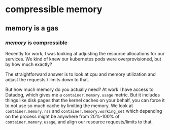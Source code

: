 # compressible memory

## memory is a gas

### _memory_ is compressible

Recently for work, I was looking at adjusting the resource allocations for our services.
We kind of knew our kubernetes pods were overprovisioned,
but by how much exactly?

The straightforward answer is to look at cpu and memory utilization
and adjust the requests / limits down to that.

But how much memory do you actually need?
At work I have access to Datadog, which gives me a `container.memory.usage` metric.
But it includes things like disk pages that the kernel caches on your behalf,
you can force it to not use so much cache by limiting the memory.
We look at `container.memory.rss` and `container.memory.working_set`
which depending on the process might be anywhere from 20%-100% of `container.memory.usage`,
and align our resource requests/limits to that.

